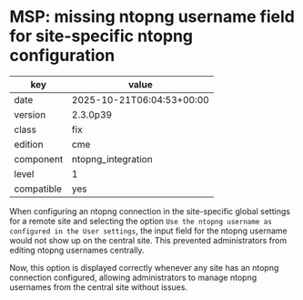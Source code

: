 [//]: # (werk v2)
# MSP: missing ntopng username field for site-specific ntopng configuration

key        | value
---------- | ---
date       | 2025-10-21T06:04:53+00:00
version    | 2.3.0p39
class      | fix
edition    | cme
component  | ntopng_integration
level      | 1
compatible | yes

When configuring an ntopng connection in the site-specific global settings for a remote site and selecting the option `Use the ntopng username as configured in the User settings`, the input field for the ntopng username would not show up on the central site. This prevented administrators from editing ntopng usernames centrally.

Now, this option is displayed correctly whenever any site has an ntopng connection configured, allowing administrators to manage ntopng usernames from the central site without issues.
